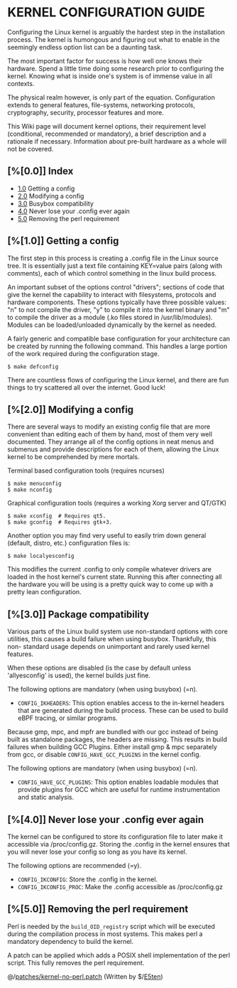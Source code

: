KERNEL CONFIGURATION GUIDE
==========================

Configuring the Linux kernel is arguably the hardest step in the installation
process. The kernel is humongous and figuring out what to enable in the
seemingly endless option list can be a daunting task.

The most important factor for success is how well one knows their hardware.
Spend a little time doing some research prior to configuring the kernel. Knowing
what is inside one's system is of immense value in all contexts.

The physical realm however, is only part of the equation. Configuration extends
to general features, file-systems, networking protocols, cryptography, security,
processor features and more.

This Wiki page will document kernel options, their requirement level
(conditional, recommended or mandatory), a brief description and a rationale if
necessary. Information about pre-built hardware as a whole will not be covered.


## [%[0.0]] Index

* [1.0](#1.0) Getting a config
* [2.0](#2.0) Modifying a config
* [3.0](#3.0) Busybox compatibility
* [4.0](#4.0) Never lose your .config ever again
* [5.0](#5.0) Removing the perl requirement


## [%[1.0]] Getting a config

The first step in this process is creating a .config file in the Linux source
tree. It is essentially just a text file containing KEY=value pairs (along with
comments), each of which control something in the linux build process.

An important subset of the options control "drivers"; sections of code that give
the kernel the capability to interact with filesystems, protocols and hardware
components. These options typically have three possible values: "n" to not
compile the driver, "y" to compile it into the kernel binary and "m" to compile
the driver as a module (.ko files stored in /usr/lib/modules). Modules can be
loaded/unloaded dynamically by the kernel as needed.

A fairly generic and compatible base configuration for your architecture can be
created by running the following command. This handles a large portion of the
work required during the configuration stage.

    $ make defconfig

There are countless flows of configuring the Linux kernel, and there are fun
things to try scattered all over the internet. Good luck!


## [%[2.0]] Modifying a config

There are several ways to modify an existing config file that are more
convenient than editing each of them by hand, most of them very well
documented. They arrange all of the config options in neat menus and submenus
and provide descriptions for each of them, allowing the Linux kernel to be
comprehended by mere mortals.

Terminal based configuration tools (requires ncurses)

    $ make menuconfig
    $ make nconfig

Graphical configuration tools (requires a working Xorg server and QT/GTK)

    $ make xconfig  # Requires qt5.
    $ make gconfig  # Requires gtk+3.

Another option you may find very useful to easily trim down general (default,
distro, etc.) configuration files is:

    $ make localyesconfig

This modifies the current .config to only compile whatever drivers are loaded in
the host kernel's current state. Running this after connecting all the hardware
you will be using is a pretty quick way to come up with a pretty lean
configuration.


## [%[3.0]] Package compatibility

Various parts of the Linux build system use non-standard options with core
utilities, this causes a build failure when using busybox. Thankfully, this non-
standard usage depends on unimportant and rarely used kernel features.

When these options are disabled (is the case by default unless 'allyesconfig' is
used), the kernel builds just fine.

The following options are mandatory (when using busybox) (=n).

* `CONFIG_IKHEADERS`: This option enables access to the in-kernel headers that
  are generated during the build process. These can be used to build eBPF
  tracing, or similar programs.

Because gmp, mpc, and mpfr are bundled with our gcc instead of being built as
standalone packages, the headers are missing. This results in build failures
when building GCC Plugins. Either install gmp & mpc separately from gcc, or
disable `CONFIG_HAVE_GCC_PLUGINS` in the kernel config.

The following options are mandatory (when using busybox) (=n).

* `CONFIG_HAVE_GCC_PLUGINS`:  This option enables loadable modules that provide
  plugins for GCC which are useful for runtime instrumentation and static analysis.


## [%[4.0]] Never lose your .config ever again

The kernel can be configured to store its configuration file to later make it
accessible via /proc/config.gz. Storing the .config in the kernel ensures that
you will never lose your config so long as you have its kernel.

The following options are recommended (=y).

* `CONFIG_IKCONFIG`:          Store the .config in the kernel.
* `CONFIG_IKCONFIG_PROC`:     Make the .config accessible as /proc/config.gz


## [%[5.0]] Removing the perl requirement

Perl is needed by the `build_OID_registry` script which will be executed during
the compilation process in most systems. This makes perl a mandatory dependency
to build the kernel.

A patch can be applied which adds a POSIX shell implementation of the perl
script. This fully removes the perl requirement.

@/[patches/kernel-no-perl.patch](/kernel/patches/kernel-no-perl.patch)  (Written by $/[E5ten](https://github.com/E5ten))
